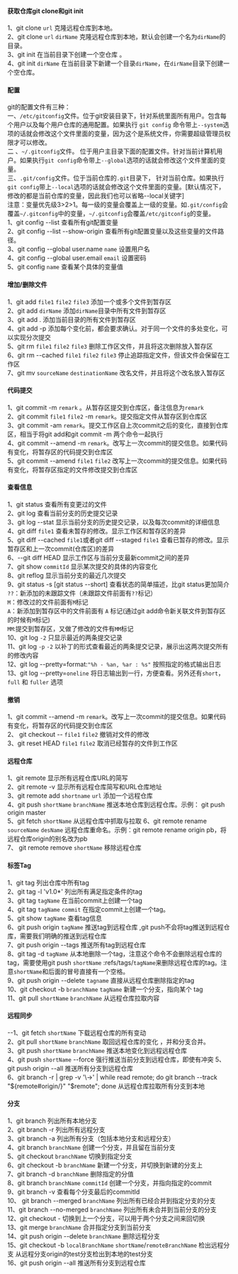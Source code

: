 #### 获取仓库git clone和git init 
1、git clone `url`  克隆远程仓库到本地。    
2、git clone `url` `dirName`   克隆远程仓库到本地，默认会创建一个名为`dirName`的目录。   
3、git init 在当前目录下创建一个空仓库 。           
4、git init `dirName`   在当前目录下新建一个目录`dirName`，在`dirName`目录下创建一个空仓库。   

#### 配置
git的配置文件有三种：  
一、`/etc/gitconfig`文件。位于git安装目录下，针对系统里面所有用户。包含每个用户以及每个用户仓库的通用配置。如果执行 `git config` 命令带上`--system`选项的话就会修改这个文件里面的变量，因为这个是系统文件，你需要超级管理员权限才可以修改。   
二 、`~/.gitconfig`文件。 位于用户主目录下面的配置文件。针对当前计算机用户。如果执行`git config`命令带上`--global`选项的话就会修改这个文件里面的变量。    
三、`.git/config`文件。位于当前仓库的`.git`目录下， 针对当前仓库。如果执行`git config`带上`--local`选项的话就会修改这个文件里面的变量。[默认情况下，修改的都是当前仓库的变量，因此我们也可以省略--local关键字]   
注意：变量优先级3>2>1。每一级的变量会覆盖上一级的变量。如`.git/config`会覆盖`~/.gitconfig`中的变量，`~/.gitconfig`会覆盖`/etc/gitconfig`的变量。  
1、git config --list 查看所有git配置变量  
2、git config --list --show-origin 查看所有git配置变量以及这些变量的文件路径。   
3、git config --global user.name `name`  设置用户名  
4、git config --global user.email `email` 设置密码        
5、git config `name` 查看某个具体的变量值  


#### 增加/删除文件
1、git add `file1`  `file2`  `file3` 添加一个或多个文件到暂存区   
2、git add  `dirName`   添加`dirName`目录中所有文件到暂存区    
3、git add .   添加当前目录的所有文件到暂存区  
4、git add -p 添加每个变化前，都会要求确认。对于同一个文件的多处变化，可以实现分次提交      
5、git rm `file1`  `file2`  `file3`  删除工作区文件，并且将这次删除放入暂存区       
6、git rm --cached `file1`  `file2`  `file3`  停止追踪指定文件，但该文件会保留在工作区  
7、git mv `sourceName` `destinationName` 改名文件，并且将这个改名放入暂存区    

#### 代码提交 
1、git commit -m `remark` 。从暂存区提交到仓库区，备注信息为`remark`   
2、git commit `file1` `file2`   -m   `remark`。提交指定文件从暂存区到仓库区   
3、git commit -am `remark`。提交工作区自上次commit之后的变化，直接到仓库区，相当于将git add和git commit -m 两个命令一起执行  
4、git commit --amend -m `remark`。改写上一次commit的提交信息。如果代码有变化，将暂存区的代码提交到仓库区  
5、git commit --amend `file1` `file2` 改写上一次commit的提交信息。如果代码有变化，将暂存区指定的文件修改提交到仓库区     

#### 查看信息
1、git status 查看所有变更过的文件  
2、git log 查看当前分支的历史提交记录  
3、git log --stat 显示当前分支的历史提交记录，以及每次commit的详细信息  
4、git diff  `file1` 查看未暂存的修改。显示工作区和暂存区的差异  
5、git diff --cached `file1`或者git diff --staged `file1`  查看已暂存的修改。显示暂存区和上一次commit(仓库区)的差异  
6、--git diff HEAD  显示工作区与当前分支最新commit之间的差异   
7、git show `commitId` 显示某次提交的具体的内容变化  
8、git reflog 显示当前分支的最近几次提交    
9、git status -s  [git status --short]  查看状态的简单描述，比git status更加简介   
`??`：新添加的未跟踪文件（未跟踪文件前面有`??`标记）  
`M`：修改过的文件前面有`M`标记  
`A`：新添加到暂存区中的文件前面有 `A` 标记(通过git add命令新关联文件到暂存区的时候有`M`标记)   
`MM`:提交到暂存区，又做了修改的文件有`MM`标记   
10、git log `-2` 只显示最近的两条提交记录  
11、git log `-p` `-2` 以补丁的形式查看最近的两条提交记录，展示出这两次提交所有的修改内容  
12、git log --pretty=format:`"%h - %an, %ar : %s"` 按照指定的格式输出日志   
13、git log --pretty=`oneline` 将日志输出到一行，方便查看。另外还有`short`，`full` 和 `fuller` 选项
#### 撤销
1、git commit --amend -m `remark`。改写上一次commit的提交信息。如果代码有变化，将暂存区的代码提交到仓库区   
2、 git checkout -- `file1` `file2` 撤销对文件的修改  
3、git reset HEAD `file1` `file2` 取消已经暂存的文件到工作区   

#### 远程仓库
1、git remote 显示所有远程仓库URL的简写  
2、git remote -v 显示所有远程仓库简写和URL仓库地址   
3、git remote add `shortname` `url` 添加一个远程仓库         
4、git push `shortName` `branchName` 推送本地仓库到远程仓库。示例： git push origin master  
5、git fetch `shortName` 从远程仓库中抓取与拉取
6、git remote rename `sourceName` `desName` 远程仓库重命名。示例：git remote rename origin pb，将远程仓库origin的别名改为pb  
7、 git remote remove `shortName` 移除远程仓库  

#### 标签Tag
1、git tag 列出仓库中所有tag  
2、git tag -l 'v1.0*' 列出所有满足指定条件的tag  
3、git tag `tagName` 在当前commit上创建一个tag  
4、git tag `tagName`  `commit` 在指定commit上创建一个tag。   
5、git show `tagName` 查看tag信息   
6、git push origin  `tagName` 推送tag到远程仓库 ,git push不会将tag推送到远程仓库，需要我们明确的推送到远程仓库   
7、git push origin --tags 推送所有tag到远程仓库  
8、git tag -d `tagName` 从本地删除一个tag，注意这个命令不会删除远程仓库的tag，需要使用git push `shortName`  :refs/tags/`tagName`来删除远程仓库的tag。注意`shortName`和后面的冒号直接有一个空格。  
9、git push origin --delete `tagname` 直接从远程仓库删除指定的tag   
10、git checkout -b `branchName` `tagName` 新建一个分支，指向某个 tag  
11、git pull `shortName` `branchName` 从远程仓库拉取内容  

####  远程同步 
--1、git fetch `shortName`  下载远程仓库的所有变动  
2、git pull `shortName` `branchName`   取回远程仓库的变化 ，并和分支合并。  
3、git push `shortName` `branchName`  推送本地变化到远程远程仓库   
4、git push `shortName` --force 强行推送当前分支到远程仓库，即使有冲突
5、git push origin --all  推送所有分支到远程仓库   
6、git branch -r | grep -v '\\->' | while read remote; do git branch --track "${remote#origin/}" "$remote"; done   从远程仓库拉取所有分支到本地  

#### 分支
1、git branch 列出所有本地分支   
2、git branch -r 列出所有远程分支   
3、git branch -a 列出所有分支（包括本地分支和远程分支）  
4、git branch `branchName` 创建一个分支，并且留在当前分支  
5、git checkout `branchName` 切换到指定分支  
6、git checkout -b `branchName` 新建一个分支，并切换到新建的分支上  
7、git branch -d `branchName` 删除指定的分值  
8、git branch `branchName` `commitId` 创建一个分支，并指向指定的commit  
9、git branch -v 查看每个分支最后的commitId    
10、 git branch --merged `branchName`  列出所有已经合并到指定分支的分支  
11、git branch --no-merged `branchName` 列出所有未合并到当前分支的分支  
12、git checkout - 切换到上一个分支，可以用于两个分支之间来回切换   
13、git merge `branchName`  合并指定分支到当前分支  
14、git push origin --delete `branchName` 删除远程分支   
15、git checkout -b `localBranchName` `shortName`/`remoteBranchName` 检出远程分支  从远程分支origin的test分支检出到本地的test分支  
16、git push origin --all  推送所有分支到远程仓库   

